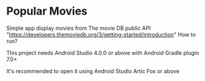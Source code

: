 # Popular Movies 
Simple app display movies from The movie DB public API "https://developers.themoviedb.org/3/getting-started/introduction"
How to run?

This project needs Android Studio 4.0.0 or above with Android Gradle plugin 7.0+

It's recommended to open it using Android Studio Artic Fox or above
